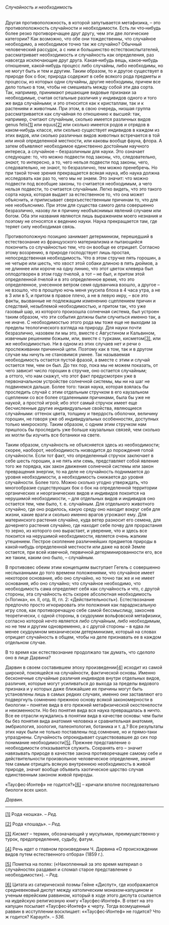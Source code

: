 ###### Случайность и необходимость

Другая противоположность, в которой запутывается метафизика, – это противоположность случайности и необходимости. Есть ли что‑нибудь более резко противоречащее друг другу, чем эти две логические категории? Как возможно, что обе они тождественны, что случайное необходимо, а необходимое точно так же случайно? Обычный человеческий рассудок, а с ним и большинство естествоиспытателей, рассматривает необходимость и случайность как определения, раз навсегда исключающие друг друга. Какая‑нибудь вещь, какое‑нибудь отношение, какой‑нибудь процесс либо случайны, либо необходимы, но не могут быть и тем и другим. Таким образом, то и другое существует в природе бок о бок; природа содержит в себе всякого рода предметы и процессы, из которых одни случайны, другие необходимы, причем все дело только в том, чтобы не смешивать между собой эти два сорта. Так, например, принимают решающие видовые признаки за необходимые, считая остальные различия у индивидов одного и того же вида случайными; и это относится как к кристаллам, так и к растениям и животным. При этом, в свою очередь, низшая группа рассматривается как случайная по отношению к высшей: так, например, считают случайным, сколько имеется различных видов genus felis[[1]](#_ftn1) или equus[[2]](#_ftn2) или сколько имеется родов и отрядов в каком‑нибудь классе, или сколько существует индивидов в каждом из этих видов, или сколько различных видов животных встречается в той или иной определенной местности, или каковы вообще фауна, флора. А затем объявляют необходимое единственно достойным научного интереса, а случайное – безразличным для науки. Это означает следующее: то, что можно подвести под законы, что, следовательно, _знают,_ то интересно, а то, чего нельзя подвести под законы, чего, следовательно, не знают, то безразлично, тем можно пренебречь. Но при такой точке зрения прекращается всякая наука, ибо наука должна исследовать как раз то, чего мы _не_ знаем. Это значит: что можно подвести под всеобщие законы, то считается необходимым, а чего нельзя подвести, то считается случайным. Легко видеть, что это такого сорта наука, которая выдает за естественное то, что она может объяснить, и приписывает сверхъестественным причинам то, что для нее необъяснимо. При этом для существа самого дела совершенно безразлично, назову ли я причину необъяснимых явлений случаем или богом. Оба эти названия являются лишь выражением моего незнания и поэтому не относятся к ведению науки. Наука прекращается там, где теряет силу необходимая связь.

Противоположную позицию занимает детерминизм, перешедший в естествознание из французского материализма и пытающийся покончить со случайностью тем, что он вообще ее отрицает. Согласно этому воззрению, в природе господствует лишь простая, непосредственная необходимость. Что в этом стручке пять горошин, а не четыре или шесть, что хвост этой собаки длиною в пять дюймов, а не длиннее или короче на одну линию, что этот цветок клевера был оплодотворен в этом году пчелой, а тот – не был, и притом этой определенной пчелой и в это определенное время, что это определенное, унесенное ветром семя одуванчика взошло, а другое – не взошло, что в прошлую ночь меня укусила блоха в 4 часа утра, а не в 3 или в 5, и притом в правое плечо, а не в левую икру, – все это факты, вызванные не подлежащим изменению сцеплением причин и следствий, незыблемой необходимостью, и притом так, что уже газовый шар, из которого произошла солнечная система, был устроен таким образом, что эти события должны были случиться именно так, а не иначе. С необходимостью этого рода мы тоже еще не выходим за пределы теологического взгляда на природу. Для науки почти безразлично, назовем ли мы это, вместе с Августином и Кальвином, извечным решением божьим, или, вместе с турками, кисметом[[3]](#_ftn3), или же необходимостью. Ни в одном из этих случаев нет и речи о прослеживании причинной цепи. Поэтому как в том, так и в другом случае мы ничуть не становимся умнее. Так называемая необходимость остается пустой фразой, а вместе с этим и случай остается тем, чем он был. До тех пор, пока мы не можем показать, от чего зависит число горошин в стручке, оно остается случайным; а оттого, что нам скажут, что этот факт предусмотрен уже в первоначальном устройстве солнечной системы, мы ни на шаг не подвинемся дальше. Более того: такая наука, которая взялась бы проследить случай с этим отдельным стручком в его каузальном сцеплении со все более отдаленными причинами, была бы уже не наукой, а простой игрой; ибо этот самый стручок имеет еще бесчисленные другие индивидуальные свойства, являющиеся случайными: оттенок цвета, толщину и твердость оболочки, величину горошин, не говоря уже об индивидуальных особенностях, доступных только микроскопу. Таким образом, с одним этим стручком нам пришлось бы проследить уже больше каузальных связей, чем сколько их могли бы изучить все ботаники на свете.

Таким образом, случайность не объясняется здесь из необходимости; скорее, наоборот, необходимость низводится до порождения голой случайности. Если тот факт, что определенный стручок заключает в себе шесть горошин, а не пять или семь, представляет собой явление того же порядка, как закон движения солнечной системы или закон превращения энергии, то на деле не случайность поднимается до уровня необходимости, а необходимость снижается до уровня случайности. Более того. Можно сколько угодно утверждать, что многообразие существующих бок о бок на определенной территории органических и неорганических видов и индивидов покоится на нерушимой необходимости, – для отдельных видов и индивидов оно остается тем, чем было, т. е. случайным. Для отдельного животного случайно, где оно родилось, какую среду оно находит вокруг себя для жизни, какие враги и сколько именно врагов угрожают ему. Для материнского растения случайно, куда ветер разносит его семена, для дочернего растения случайно, где находит себе почву для прорастания то зерно, из которого оно вырастает, и уверение, что и здесь все покоится на нерушимой необходимости, является очень жалким утешением. Пестрое скопление различнейших предметов природы в какой‑нибудь определенной местности или даже на всей Земле остается, при всей извечной, первичной детерминированности его, все же таким, каким оно было, – случайным.

В противовес обеим этим концепциям выступает Гегель с совершенно неслыханными до того времени положениями, что случайное имеет некоторое основание, ибо оно случайно, но точно так же и не имеет основания, ибо оно случайно; что случайное необходимо, что необходимость сама определяет себя как случайность и что, с другой стороны, эта случайность есть скорее абсолютная необходимость («Логика», кн. II, отд. III, гл. 2: «Действительность»). Естествознание предпочло просто игнорировать эти положения как парадоксальную игру слов, как противоречащую себе самой бессмыслицу, закоснев теоретически, с одной стороны, в скудоумии вольфовской метафизики, согласно которой нечто является _либо_ случайным, _либо_ необходимым, но не тем и другим одновременно, а с другой стороны – в едва ли менее скудоумном механическом детерминизме, который на словах отрицает случайность в общем, чтобы на деле признавать ее в каждом отдельном случае.

В то время как естествознание продолжало так думать, что _сделало_ оно в лице Дарвина?

Дарвин в своем составившем эпоху произведении[[4]](#_ftn4) исходит из самой широкой, покоящейся на случайности, фактической основы. Именно бесконечные случайные различия индивидов внутри отдельных видов, различия, которые могут усиливаться до выхода за пределы видового признака и у которых даже ближайшие их причины могут быть установлены лишь в самых редких случаях, именно они заставляют его подвергнуть сомнению прежнюю основу всякой закономерности в биологии – понятие вида в его прежней метафизической окостенелости и неизменности. Но без понятия вида вся наука превращалась в ничто. Все ее отрасли нуждались в понятии вида в качестве основы: чем были бы без понятия вида анатомия человека и сравнительная анатомия, эмбриология, зоология, палеонтология, ботаника и т. д.? Все результаты этих наук были не только поставлены под сомнение, но и прямо‑таки упразднены. Случайность опрокидывает существовавшее до сих пор понимание необходимости[[5]](#_ftn5). Прежнее представление о необходимости отказывается служить. Сохранять его – значит навязывать природе в качестве закона противоречащее самому себе и действительности произвольное человеческое определение, значит тем самым отрицать всякую внутреннюю необходимость в живой природе, значит вообще объявить хаотическое царство случая единственным законом живой природы.

«Таусфес‑Ионтеф» не годится?»[[6]](#_ftn6) – кричали вполне последовательно биологи всех школ.

_Дарвин_.

  

---

[[1]](#_ftnref1) Рода «кошка». – _Ред._

[[2]](#_ftnref2) Рода «лошадь». – _Ред._

[[3]](#_ftnref3) _Кисмет –_ термин, обозначающий у мусульман, преимущественно у турок, предопределение, судьбу, фатум.

[[4]](#_ftnref4) Речь идет о главном произведении Ч. Дарвина «О происхождении видов путем естественного отбора» (1859 г.).

[[5]](#_ftnref5) Пометка на полях: («Накопленный за это время материал о случайностях раздавил и сломал старое представление о необходимости»). – _Ред._

[[6]](#_ftnref6) Цитата из сатирической поэмы Гейне «Диспут», где изображается средневековый диспут между католическим монахом‑капуцином и ученым еврейским раввином, который в ходе этого диспута ссылается на иудейскую религиозную книгу «Таусфес‑Ионтеф». В ответ на это капуцин посылает «Таусфес‑Ионтеф» к черту. Тогда возмущенный раввин в исступлении восклицает: ««Таусфес‑Ионтеф» не годится? Что ж годится? Караул!». – _536._